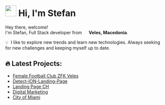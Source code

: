 

<!--
**StefanP91/StefanP91** is a ✨ _special_ ✨ repository because its `README.md` (this file) appears on your GitHub profile.

Here are some ideas to get you started:

- 🔭 I’m currently working on ...
- 🌱 I’m currently learning ...
- 👯 I’m looking to collaborate on ...
- 🤔 I’m looking for help with ...
- 💬 Ask me about ...
- 📫 How to reach me: ...
- 😄 Pronouns: ...
- ⚡ Fun fact: ...
-->

# <img src="https://cdn.jsdelivr.net/gh/Th3Wall/assets-cdn/PersonalGithubReadme/HandGreet.gif" width="35px" height="35px" />&nbsp;<b>Hi, I'm Stefan</b>
<p>Hey there, welcome!
</br>
I'm Stefan, Full Stack developer from <img src="https://cdn.countryflags.com/thumbs/north-macedonia/flag-round-250.png" width="14px"/> <b>Veles, Macedonia</b>.</br>

💡 &nbsp;I like to explore new trends and learn new technologies. Always seeking for new challenges and keeping myself up to date.

## 🔥 Latest Projects:
- [Female Football Club ZFK Veles](https://stefanp91.github.io/ZFK-Veles-/)
- [Detect-ION-Landing-Page](https://detect-ion-1.netlify.app)
- [Landing Page CH]([https://techjobfair.netlify.app](https://landing-page-ch.netlify.app/))
- [Digital Marketing](https://creativehubkos.com/digital-marketing/)
- [City of Miami](https://cityofmiami.netlify.app/)
